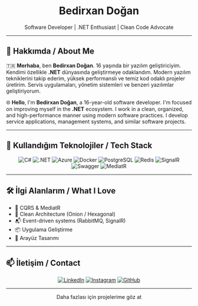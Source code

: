 <h1 align="center">Bedirxan Doğan</h1>
<p align="center">Software Developer | .NET Enthusiast | Clean Code Advocate</p>

---

## 🚀 Hakkımda / About Me

🇹🇷 **Merhaba**, ben **Bedirxan Doğan**. 16 yaşında bir yazılım geliştiriciyim. Kendimi özellikle **.NET** dünyasında geliştirmeye odaklandım. Modern yazılım tekniklerini takip ederim, yüksek performanslı ve temiz kod odaklı projeler üretirim. Servis uygulamaları, yönetim sistemleri ve benzeri yazılımlar geliştiriyorum.

🌐 **Hello**, I'm **Bedirxan Doğan**, a 16-year-old software developer. I'm focused on improving myself in the **.NET** ecosystem. I work in a clean, organized, and high-performance manner using modern software practices. I develop service applications, management systems, and similar software projects.

---

## 🧰 Kullandığım Teknolojiler / Tech Stack

<div align="center">

![C#](https://img.shields.io/badge/C%23-239120?style=for-the-badge&logo=c-sharp&logoColor=white)
![.NET](https://img.shields.io/badge/.NET-512BD4?style=for-the-badge&logo=dotnet&logoColor=white)
![Azure](https://img.shields.io/badge/Azure-0078D4?style=for-the-badge&logo=azure-devops&logoColor=white)
![Docker](https://img.shields.io/badge/Docker-2496ED?style=for-the-badge&logo=docker&logoColor=white)
![PostgreSQL](https://img.shields.io/badge/PostgreSQL-336791?style=for-the-badge&logo=postgresql&logoColor=white)
![Redis](https://img.shields.io/badge/Redis-DC382D?style=for-the-badge&logo=redis&logoColor=white)
![SignalR](https://img.shields.io/badge/SignalR-512BD4?style=for-the-badge&logo=dotnet&logoColor=white)
![Swagger](https://img.shields.io/badge/Swagger-85EA2D?style=for-the-badge&logo=swagger&logoColor=black)
![MediatR](https://img.shields.io/badge/MediatR-000000?style=for-the-badge&logo=.net&logoColor=white)

</div>

---

## 🛠️ İlgi Alanlarım / What I Love

- 🔁 CQRS & MediatR
- 🔧 Clean Architecture (Onion / Hexagonal)
- 📬 Event-driven systems (RabbitMQ, SignalR)
- 📦 Uygulama Geliştirme
- 📘 Arayüz Tasarımı

---

## 📫 İletişim / Contact

<div align="center">

[![LinkedIn](https://img.shields.io/badge/LinkedIn-0A66C2?style=for-the-badge&logo=linkedin&logoColor=white)](https://www.linkedin.com/in/bedirxan-do%C4%9Fan-27238a314/)
[![Instagram](https://img.shields.io/badge/Instagram-E4405F?style=for-the-badge&logo=instagram&logoColor=white)](https://www.instagram.com/bedirhan_dogan36/)
[![GitHub](https://img.shields.io/badge/GitHub-171515?style=for-the-badge&logo=github&logoColor=white)](https://github.com/Bedirxan36)

</div>

---

<p align="center"> Daha fazlası için projelerime göz at</p>
